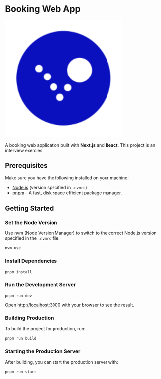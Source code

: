 # Booking Web App

![Hero Image](/public/favicon.ico)

A booking web application built with **Next.js** and **React**. This project is an interview exercies

## Prerequisites

Make sure you have the following installed on your machine:

- [Node.js](https://nodejs.org/) (version specified in `.nvmrc`)
- [pnpm](https://pnpm.io/) - A fast, disk space efficient package manager.

## Getting Started

### Set the Node Version

Use nvm (Node Version Manager) to switch to the correct Node.js version specified in the `.nvmrc` file:

```bash
nvm use
```

### Install Dependencies

```bash
pnpm install
```

### Run the Development Server

```bash
pnpm run dev
```

Open [http://localhost:3000](http://localhost:3000) with your browser to see the result.

### Building Production

To build the project for production, run:

```bash
pnpm run build
```

### Starting the Production Server

After building, you can start the production server with:

```bash
pnpm run start
```
